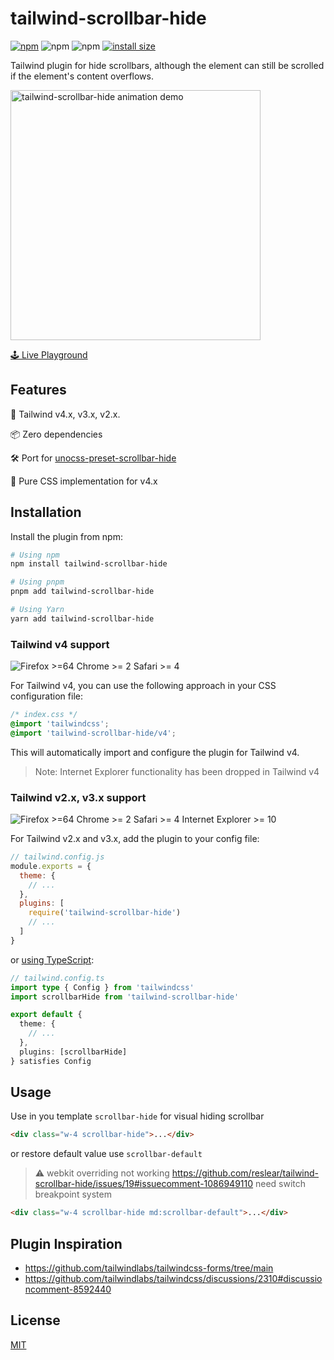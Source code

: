 # tailwind-scrollbar-hide

[![npm](https://img.shields.io/npm/v/tailwind-scrollbar-hide)](https://www.npmjs.com/package/tailwind-scrollbar-hide)
![npm](https://img.shields.io/npm/dt/tailwind-scrollbar-hide)
![npm](https://img.shields.io/npm/dw/tailwind-scrollbar-hide)
[![install size](https://packagephobia.com/badge?p=tailwind-scrollbar-hide)](https://packagephobia.com/result?p=tailwind-scrollbar-hide)

Tailwind plugin for hide scrollbars, although the element can still be scrolled if the element's content overflows.

<img src="https://user-images.githubusercontent.com/12596485/142972957-272010d3-29f6-4be7-99e1-dd03e7a8b92b.gif" alt="tailwind-scrollbar-hide animation demo" width="400" />

[🕹 Live Playground](https://reslear.github.io/tailwind-scrollbar-hide/)

## Features

🎨 Tailwind v4.x, v3.x, v2.x.

📦 Zero dependencies

🛠️ Port for [unocss-preset-scrollbar-hide](https://github.com/reslear/unocss-preset-scrollbar-hide)

🎯 Pure CSS implementation for v4.x

## Installation

Install the plugin from npm:

```sh
# Using npm
npm install tailwind-scrollbar-hide

# Using pnpm
pnpm add tailwind-scrollbar-hide

# Using Yarn
yarn add tailwind-scrollbar-hide
```

### Tailwind v4 support

![Firefox >=64 Chrome >= 2 Safari >= 4](https://badges.herokuapp.com/browsers?googlechrome=2&firefox=64&safari=4)


For Tailwind v4, you can use the following approach in your CSS configuration file:

```css
/* index.css */
@import 'tailwindcss';
@import 'tailwind-scrollbar-hide/v4';
```

This will automatically import and configure the plugin for Tailwind v4. 

> Note: Internet Explorer functionality has been dropped in Tailwind v4

### Tailwind v2.x, v3.x support

![Firefox >=64 Chrome >= 2 Safari >= 4 Internet Explorer >= 10](https://badges.herokuapp.com/browsers?googlechrome=2&firefox=64&safari=4&iexplore=10)


For Tailwind v2.x and v3.x, add the plugin to your config file:

```js
// tailwind.config.js
module.exports = {
  theme: {
    // ...
  },
  plugins: [
    require('tailwind-scrollbar-hide')
    // ...
  ]
}
```

or [using TypeScript](https://tailwindcss.com/docs/configuration#using-esm-or-type-script):

```ts
// tailwind.config.ts
import type { Config } from 'tailwindcss'
import scrollbarHide from 'tailwind-scrollbar-hide'

export default {
  theme: {
    // ...
  },
  plugins: [scrollbarHide]
} satisfies Config
```

## Usage

Use in you template `scrollbar-hide` for visual hiding scrollbar

```html
<div class="w-4 scrollbar-hide">...</div>
```

or restore default value use `scrollbar-default`

> ⚠️ webkit overriding not working https://github.com/reslear/tailwind-scrollbar-hide/issues/19#issuecomment-1086949110 need switch breakpoint system

```html
<div class="w-4 scrollbar-hide md:scrollbar-default">...</div>
```

## Plugin Inspiration

- https://github.com/tailwindlabs/tailwindcss-forms/tree/main
- https://github.com/tailwindlabs/tailwindcss/discussions/2310#discussioncomment-8592440

## License

[MIT](./LICENSE)